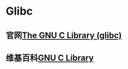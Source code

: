 # Glibc

## 官网[The GNU C Library (glibc)](https://www.gnu.org/software/libc/)



## 维基百科[GNU C Library](https://en.wikipedia.org/wiki/GNU_C_Library)